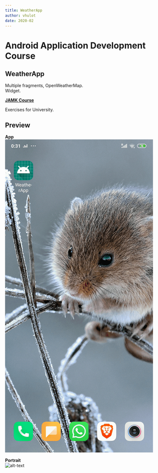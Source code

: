 ```yaml
---
title: WeatherApp
author: vhulot
date: 2020-02
---
```


# Android Application Development Course

## WeatherApp

Multiple fragments, OpenWeatherMap.  
Widget.

[**JAMK Course**](http://ttow0625.pages.labranet.jamk.fi/android-application-development/)

Exercises for University.

## Preview

**App**  
![alt-text](img/Screenrecorder-2020-02-20-00-31-10-288.gif "Preview for weather app")

**Portrait**  
![alt-text](img/widget/Screenrecorder-2020-02-20-21-33-56-144.gif "Preview for weather ap widget")
